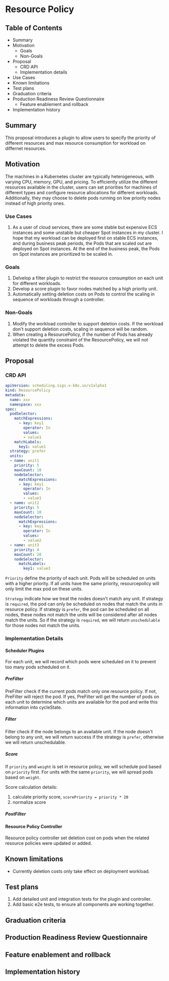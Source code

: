 # Resource Policy

## Table of Contents

- Summary
- Motivation
   - Goals
   - Non-Goals
- Proposal
   - CRD API
   - Implementation details
- Use Cases
- Known limitations
- Test plans
- Graduation criteria
- Production Readiness Review Questionnaire
   - Feature enablement and rollback
- Implementation history

## Summary
This proposal introduces a plugin to allow users to specify the priority of different resources and max resource consumption for workload on differnet resources.

## Motivation
The machines in a Kubernetes cluster are typically heterogeneous, with varying CPU, memory, GPU, and pricing. To efficiently utilize the different resources available in the cluster, users can set priorities for machines of different types and configure resource allocations for different workloads. Additionally, they may choose to delete pods running on low priority nodes instead of high priority ones. 

### Use Cases

1. As a user of cloud services, there are some stable but expensive ECS instances and some unstable but cheaper Spot instances in my cluster. I hope that my workload can be deployed first on stable ECS instances, and during business peak periods, the Pods that are scaled out are deployed on Spot instances. At the end of the business peak, the Pods on Spot instances are prioritized to be scaled in.

### Goals

1. Delvelop a filter plugin to restrict the resource consumption on each unit for different workloads.
2. Develop a score plugin to favor nodes matched by a high priority unit.
3. Automatically setting deletion costs on Pods to control the scaling in sequence of workloads through a controller.

### Non-Goals

1. Modify the workload controller to support deletion costs. If the workload don't support deletion costs, scaling in sequence will be random.
2. When creating a ResourcePolicy, if the number of Pods has already violated the quantity constraint of the ResourcePolicy, we will not attempt to delete the excess Pods.


## Proposal

### CRD API
```yaml
apiVersion: scheduling.sigs.x-k8s.io/v1alpha1
kind: ResourcePolicy
metadata:
  name: xxx
  namespace: xxx
spec:
  podSelector:
    matchExpressions:
      - key: key1
        operator: In
        values:
        - value1
    matchLabels:
      key1: value1
  strategy: prefer
  units:
  - name: unit1
    priority: 5
    maxCount: 10
    nodeSelector:
      matchExpressions:
      - key: key1
        operator: In
        values:
        - value1
  - name: unit2
    priority: 5
    maxCount: 10
    nodeSelector:
      matchExpressions:
      - key: key1
        operator: In
        values:
        - value2
  - name: unit3
    priority: 4
    maxCount: 20
    nodeSelector:
      matchLabels:
        key1: value3
```

`Priority` define the priority of each unit. Pods will be scheduled on units with a higher priority. 
If all units have the same priority, resourcepolicy will only limit the max pod on these units.

`Strategy` indicate how we treat the nodes doesn't match any unit. 
If strategy is `required`, the pod can only be scheduled on nodes that match the units in resource policy. 
If strategy is `prefer`, the pod can be scheduled on all nodes, these nodes not match the units will be 
considered after all nodes match the units. So if the strategy is `required`, we will return `unschedulable` 
for those nodes not match the units.

### Implementation Details


#### Scheduler Plugins

For each unit, we will record which pods were scheduled on it to prevent too many pods scheduled on it.

##### PreFilter
PreFilter check if the current pods match only one resource policy. If not, PreFilter will reject the pod.
If yes, PreFilter will get the number of pods on each unit to determine which units are available for the pod
and write this information into cycleState.

##### Filter
Filter check if the node belongs to an available unit. If the node doesn't belong to any unit, we will return
success if the strategy is `prefer`, otherwise we will return unschedulable.

##### Score
If `priority` and `weight` is set in resource policy, we will schedule pod based on `priority` first. For units with the same `priority`, we will spread pods based on `weight`.

Score calculation details: 

1. calculate priority score, `scorePriority = priority * 20`
2. normalize score

##### PostFilter


#### Resource Policy Controller
Resource policy controller set deletion cost on pods when the related resource policies were updated or added.

## Known limitations

- Currently deletion costs only take effect on deployment workload.

## Test plans

1. Add detailed unit and integration tests for the plugin and controller.
2. Add basic e2e tests, to ensure all components are working together.
   
## Graduation criteria

## Production Readiness Review Questionnaire

## Feature enablement and rollback

## Implementation history
